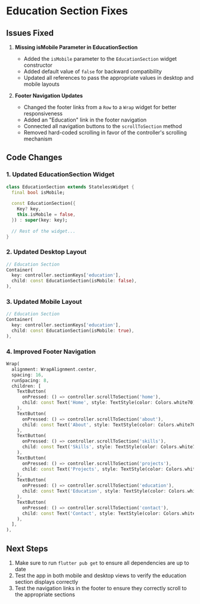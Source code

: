 # Education Section Fixes

## Issues Fixed

1. **Missing isMobile Parameter in EducationSection**
   - Added the `isMobile` parameter to the `EducationSection` widget constructor
   - Added default value of `false` for backward compatibility
   - Updated all references to pass the appropriate values in desktop and mobile layouts

2. **Footer Navigation Updates**
   - Changed the footer links from a `Row` to a `Wrap` widget for better responsiveness
   - Added an "Education" link in the footer navigation
   - Connected all navigation buttons to the `scrollToSection` method
   - Removed hard-coded scrolling in favor of the controller's scrolling mechanism

## Code Changes

### 1. Updated EducationSection Widget

```dart
class EducationSection extends StatelessWidget {
  final bool isMobile;
  
  const EducationSection({
    Key? key,
    this.isMobile = false,
  }) : super(key: key);
  
  // Rest of the widget...
}
```

### 2. Updated Desktop Layout

```dart
// Education Section
Container(
  key: controller.sectionKeys['education'],
  child: const EducationSection(isMobile: false),
),
```

### 3. Updated Mobile Layout

```dart
// Education Section
Container(
  key: controller.sectionKeys['education'],
  child: const EducationSection(isMobile: true),
),
```

### 4. Improved Footer Navigation

```dart
Wrap(
  alignment: WrapAlignment.center,
  spacing: 16,
  runSpacing: 8,
  children: [
    TextButton(
      onPressed: () => controller.scrollToSection('home'),
      child: const Text('Home', style: TextStyle(color: Colors.white70)),
    ),
    TextButton(
      onPressed: () => controller.scrollToSection('about'),
      child: const Text('About', style: TextStyle(color: Colors.white70)),
    ),
    TextButton(
      onPressed: () => controller.scrollToSection('skills'),
      child: const Text('Skills', style: TextStyle(color: Colors.white70)),
    ),
    TextButton(
      onPressed: () => controller.scrollToSection('projects'),
      child: const Text('Projects', style: TextStyle(color: Colors.white70)),
    ),
    TextButton(
      onPressed: () => controller.scrollToSection('education'),
      child: const Text('Education', style: TextStyle(color: Colors.white70)),
    ),
    TextButton(
      onPressed: () => controller.scrollToSection('contact'),
      child: const Text('Contact', style: TextStyle(color: Colors.white70)),
    ),
  ],
),
```

## Next Steps

1. Make sure to run `flutter pub get` to ensure all dependencies are up to date
2. Test the app in both mobile and desktop views to verify the education section displays correctly
3. Test the navigation links in the footer to ensure they correctly scroll to the appropriate sections 